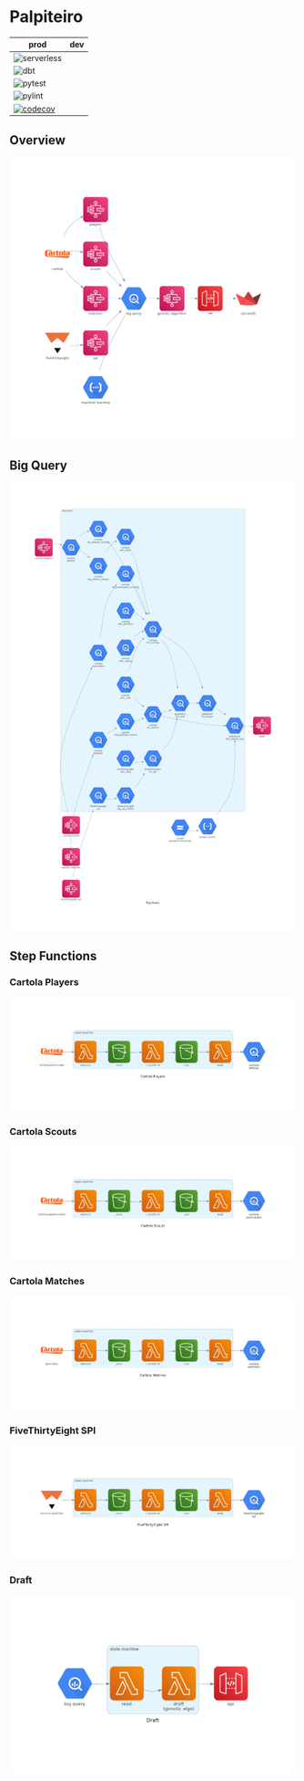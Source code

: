 # Palpiteiro
| prod | dev |
| --- | --- |
| ![serverless](https://github.com/matheusccouto/palpiteiro/actions/workflows/deploy_serverless.yml/badge.svg) | |
| ![dbt](https://github.com/matheusccouto/palpiteiro/actions/workflows/deploy_dbt.yml/badge.svg) | |
| ![pytest](https://github.com/matheusccouto/palpiteiro/actions/workflows/testing.yml/badge.svg) | |
| ![pylint](https://github.com/matheusccouto/palpiteiro/actions/workflows/quality.yml/badge.svg) |
| [![codecov](https://codecov.io/gh/matheusccouto/palpiteiro/branch/main/graph/badge.svg?token=jvukfL51k7)](https://codecov.io/gh/matheusccouto/palpiteiro)


## Overview
![overview](diagrams/overview.png)
## Big Query
![big-query](diagrams/big-query.png)
## Step Functions
### Cartola Players
![state-machine-cartola-players](diagrams/state-machine-cartola-players.png)
### Cartola Scouts
![state-machine-cartola-scouts](diagrams/state-machine-cartola-scouts.png)
### Cartola Matches
![state-machine-cartola-matches](diagrams/state-machine-cartola-matches.png)
### FiveThirtyEight SPI
![state-machine-fivethirtyeight-spi](diagrams/state-machine-fivethirtyeight-spi.png)
### Draft
![state-machine-draft](diagrams/state-machine-draft.png)